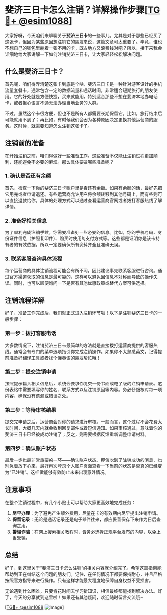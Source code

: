 # 斐济三日卡怎么注销？详解操作步骤[[TG💪+ @esim1088](https://t.me/s/esim1088)]

大家好呀，今天咱们来聊聊关于**斐济三日卡**的一些事儿。尤其是对于那些已经买了这张卡，但因为某些原因想注销它的朋友来说，这篇文章可太重要了。毕竟，谁也不想自己的钱包里躺着一张不用的卡，既占地方又浪费钱对吧？所以，接下来我会详细地给大家讲解一下如何注销斐济三日卡，让大家轻轻松松解决问题。

## 什么是斐济三日卡？

首先呢，咱们得弄清楚这张卡到底是个啥。斐济三日卡是一种针对游客设计的手机流量套餐卡，通常包含一定的数据流量和通话时间，非常适合短期旅行的朋友使用。它的好处就是方便快捷，买来就能用，特别适合那些不想在斐济本地办电话卡，或者担心语言不通无法办理当地业务的人群。

不过，虽然这个卡很方便，但也不是所有人都需要长期保留它。比如，旅行结束后可能就用不到了；再比如，有时候我们会因为各种原因决定更换其他运营商的服务。这时候，就需要知道怎么注销这张卡了。

## 注销前的准备

在开始注销之前，咱们得做好一些准备工作。这些准备不仅能让注销过程更加顺利，还能避免不必要的麻烦。那么具体要做哪些准备呢？

### 1. 确认是否还有余额

首先，检查一下你的斐济三日卡账户里是否还有余额。如果有余额的话，最好先把它用完或者申请退还。有些运营商允许用户将余额转移到其他号码上，而有些则可以直接退款给你。具体的处理方式可以通过查看运营商官网或者拨打客服热线了解详情。

### 2. 准备好相关信息

为了顺利完成注销手续，你需要准备好一些必要的信息。比如，你的手机号码、身份证件信息（护照复印件）、购买时使用的支付方式等。这些都是证明你是该卡持有者的有效依据，所以一定要确保所有资料齐全且准确无误。

### 3. 联系客服咨询具体流程

每个运营商的具体注销流程可能会有所不同，因此建议事先联系客服进行咨询。通过官方渠道获取的信息是最可靠的，这样可以避免因信息不对称而导致的操作失误。同时，也可以顺便询问一下是否有其他优惠政策或替代方案可供选择。

## 注销流程详解

好了，准备工作完成后，我们就正式进入注销环节啦！以下是注销斐济三日卡的一般步骤：

### 第一步：拨打客服电话

大多数情况下，注销斐济三日卡最简单的方法就是直接拨打运营商提供的客服热线。通常会有专门的菜单选项指引你完成注销操作。如果你不太熟悉英文，记得提前准备好翻译工具或者找个懂英语的朋友帮忙哦！

### 第二步：提交注销申请

按照提示输入相关信息后，系统会要求你提交一份书面或电子版的注销申请表。这份表格中需要填写你的姓名、联系方式以及注销原因等内容。务必仔细核对每一项内容，确保没有遗漏或错误之处。

### 第三步：等待审核结果

提交完申请之后，运营商会对你的请求进行审核。一般而言，这个过程不会花费太长时间，大概几天内就会收到回复邮件或者短信通知。如果审核通过，意味着你的斐济三日卡已经被成功注销了；反之，则需要根据反馈重新调整申请材料。

### 第四步：确认账户状态

最后一步也是非常重要的一环——确认账户状态。即使收到了注销成功的消息，也别急着放下心来，最好再次登录个人账户页面查看一下当前的状态是否真的已经变为“已注销”。这样做能够有效防止未来出现意外情况。

## 注意事项

在整个注销过程中，有几个小贴士可以帮助大家更高效地完成任务：

1. **尽早办理**：为了避免产生额外费用，尽量在卡的有效期内尽早提出注销申请。
2. **保留记录**：无论是通话记录还是电子邮件往来，都应妥善保存下来作为日后查询之用。
3. **警惕诈骗**：在网上搜索相关教程时，请务必选择正规平台发布的内容，以免上当受骗。

## 总结

好了，到这里关于“斐济三日卡怎么注销”的相关内容就介绍完了。希望这篇指南能帮助到正在纠结这个问题的朋友们。记住，在任何情况下都要保持耐心，并且严格按照官方指导来进行操作。只有这样才能最大程度地保障自身权益不受损害。

无论遇到什么困难，只要肯花时间去学习新知识，相信最终都能找到解决办法。好了，今天的分享就到这里啦！如果还有其他疑问，欢迎随时留言交流哦~

[[TG💪+ @esim1088](https://t.me/s/esim1088) ![Image](https://i.postimg.cc/4NQfJmqS/Snipaste-2025-05-13-00-14-12.png)]